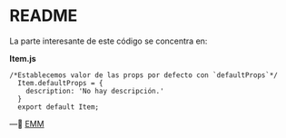# README

La parte interesante de este código se concentra en:

**Item.js**

```JSX
/*Establecemos valor de las props por defecto con `defaultProps`*/
  Item.defaultProps = {
    description: 'No hay descripción.'
  }
  export default Item;
```

—🦊 [EMM](https://github.com/elemarmar)

